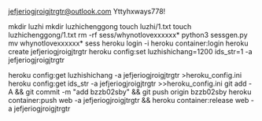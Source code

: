 jefjeriogjroigjtrgtr@outlook.com
Yttyhxways778!

mkdir luzhi
mkdir luzhichenggong
touch luzhi/1.txt
touch luzhichenggong/1.txt
rm -rf sess/whynotlovexxxxxx*
python3 sessgen.py
mv whynotlovexxxxxx* sess
heroku login -i
heroku container:login
heroku create jefjeriogjroigjtrgtr
heroku config:set luzhishichang=1200 ids_str=1 -a jefjeriogjroigjtrgtr

heroku config:get luzhishichang -a jefjeriogjroigjtrgtr >heroku_config.ini
heroku config:get ids_str -a jefjeriogjroigjtrgtr >>heroku_config.ini
git add -A && git commit -m "add bzzb02sby" && git push origin bzzb02sby
heroku container:push web -a jefjeriogjroigjtrgtr && heroku container:release web -a jefjeriogjroigjtrgtr